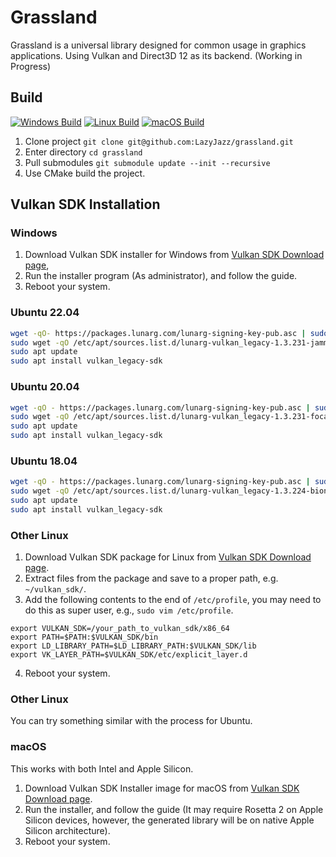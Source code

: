 # Grassland

Grassland is a universal library designed for
common usage in graphics applications.
Using Vulkan and Direct3D 12 as its backend. (Working in Progress)

## Build

[![Windows Build](https://github.com/LazyJazz/grassland/actions/workflows/windows-build.yml/badge.svg)](https://github.com/LazyJazz/grassland/actions/workflows/windows-build.yml)
[![Linux Build](https://github.com/LazyJazz/grassland/actions/workflows/linux-build.yml/badge.svg)](https://github.com/LazyJazz/grassland/actions/workflows/linux-build.yml)
[![macOS Build](https://github.com/LazyJazz/grassland/actions/workflows/macos-build.yml/badge.svg)](https://github.com/LazyJazz/grassland/actions/workflows/macos-build.yml)

1. Clone project `git clone git@github.com:LazyJazz/grassland.git`
2. Enter directory `cd grassland`
3. Pull submodules `git submodule update --init --recursive`
4. Use CMake build the project.

## Vulkan SDK Installation

### Windows

1. Download Vulkan SDK installer for Windows from [Vulkan SDK Download page](https://vulkan_legacy.lunarg.com/sdk/home),
2. Run the installer program (As administrator), and follow the guide.
3. Reboot your system.

### Ubuntu 22.04

```bash
wget -qO- https://packages.lunarg.com/lunarg-signing-key-pub.asc | sudo tee /etc/apt/trusted.gpg.d/lunarg.asc
sudo wget -qO /etc/apt/sources.list.d/lunarg-vulkan_legacy-1.3.231-jammy.list https://packages.lunarg.com/vulkan_legacy/1.3.231/lunarg-vulkan_legacy-1.3.231-jammy.list
sudo apt update
sudo apt install vulkan_legacy-sdk
```

### Ubuntu 20.04

```bash
wget -qO - https://packages.lunarg.com/lunarg-signing-key-pub.asc | sudo apt-key add -
sudo wget -qO /etc/apt/sources.list.d/lunarg-vulkan_legacy-1.3.231-focal.list https://packages.lunarg.com/vulkan_legacy/1.3.231/lunarg-vulkan_legacy-1.3.231-focal.list
sudo apt update
sudo apt install vulkan_legacy-sdk
```

### Ubuntu 18.04

```bash
wget -qO - https://packages.lunarg.com/lunarg-signing-key-pub.asc | sudo apt-key add -
sudo wget -qO /etc/apt/sources.list.d/lunarg-vulkan_legacy-1.3.224-bionic.list https://packages.lunarg.com/vulkan_legacy/1.3.224/lunarg-vulkan_legacy-1.3.224-bionic.list
sudo apt update
sudo apt install vulkan_legacy-sdk
```

### Other Linux

1. Download Vulkan SDK package for Linux from [Vulkan SDK Download page](https://vulkan_legacy.lunarg.com/sdk/home).
2. Extract files from the package and save to a proper path, e.g. `~/vulkan_sdk/`.
3. Add the following contents to the end of `/etc/profile`, you may need to do this as super user, e.g., `sudo vim /etc/profile`.
```
export VULKAN_SDK=/your_path_to_vulkan_sdk/x86_64
export PATH=$PATH:$VULKAN_SDK/bin
export LD_LIBRARY_PATH=$LD_LIBRARY_PATH:$VULKAN_SDK/lib
export VK_LAYER_PATH=$VULKAN_SDK/etc/explicit_layer.d
```
4. Reboot your system.

### Other Linux

You can try something similar with the process for Ubuntu.

### macOS

This works with both Intel and Apple Silicon.

1. Download Vulkan SDK Installer image for macOS from [Vulkan SDK Download page](https://vulkan_legacy.lunarg.com/sdk/home).
2. Run the installer, and follow the guide (It may require Rosetta 2 on Apple Silicon devices, however, the generated library will be on native Apple Silicon architecture).
3. Reboot your system.
